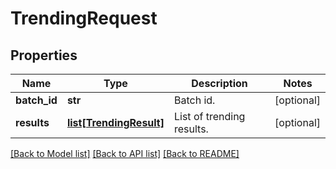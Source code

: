 # TrendingRequest

## Properties
Name | Type | Description | Notes
------------ | ------------- | ------------- | -------------
**batch_id** | **str** | Batch id. | [optional] 
**results** | [**list[TrendingResult]**](TrendingResult.md) | List of trending results. | [optional] 

[[Back to Model list]](../README.md#documentation-for-models) [[Back to API list]](../README.md#documentation-for-api-endpoints) [[Back to README]](../README.md)


